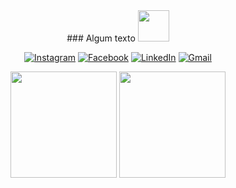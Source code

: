 <div align="center">
### Algum texto <img src="https://media.giphy.com/media/mGcNjsfWAjY5AEZNw6/giphy.gif" width="50">
</br>

[![Instagram](https://img.shields.io/badge/Instagram-E4405F?style=for-the-badge&logo=instagram&logoColor=white)](https://www.instagram.com/gui_.rod/)
[![Facebook](https://img.shields.io/badge/Facebook-1877F2?style=for-the-badge&logo=facebook&logoColor=white)](https://www.facebook.com/GuilhermeRdS19/)
[![LinkedIn](https://img.shields.io/badge/LinkedIn-0077B5?style=for-the-badge&logo=linkedin&logoColor=white)](https://www.linkedin.com/in/guilherme-rodrigues-b39a751a7/)
[![Gmail](https://img.shields.io/badge/Gmail-D14836?style=for-the-badge&logo=gmail&logoColor=white)](mailto:guilhermerds1921@gmail.com/)

<div class="box">

<img height="170em" src="https://github-readme-stats.vercel.app/api?username=Guilhermerds1921&show_icons=true&theme=dark"/>
<img height="170em" src="https://github-readme-stats.vercel.app/api/top-langs/?username=GuilhermeRds1921&langs_count=8&theme=dark"/>

</div>
</div>



